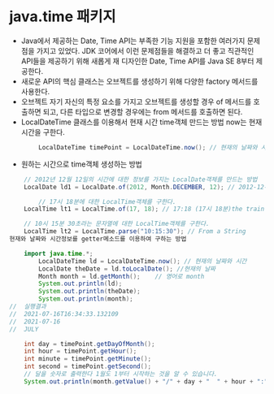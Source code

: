 # java.time 패키지

- Java에서 제공하는 Date, Time API는 부족한 기능 지원을 포함한 여러가지 문제점을 가지고 있었다. JDK 코어에서 이런 문제점들을 해결하고 더 좋고 직관적인 API들을 제공하기 위해 새롭게 재 디자인한 Date, Time API를 Java SE 8부터 제공한다.
- 새로운 API의 핵심 클래스는 오브젝트를 생성하기 위해 다양한 factory 메서드를 사용한다.
- 오브젝트 자기 자신의 특정 요소를 가지고 오브젝트를 생성할 경우 of 메서드를 호출하면 되고, 다른 타입으로 변경할 경우에는 from 메서드를 호출하면 된다.
- LocalDateTime 클래스를 이용해서 현재 시간 time객체 만드는 방법
  now는 현재 시간을 구한다.

```java
        LocalDateTime timePoint = LocalDateTime.now(); // 현재의 날짜와 시간
```

- 원하는 시간으로 time객체 생성하는 방법

```java
    // 2012년 12월 12일의 시간에 대한 정보를 가지는 LocalDate객체를 만드는 방법
    LocalDate ld1 = LocalDate.of(2012, Month.DECEMBER, 12); // 2012-12-12 from values

        // 17시 18분에 대한 LocalTime객체를 구한다.
    LocalTime lt1 = LocalTime.of(17, 18); // 17:18 (17시 18분)the train I took home today

    // 10시 15분 30초라는 문자열에 대한 LocalTime객체를 구한다.
    LocalTime lt2 = LocalTime.parse("10:15:30"); // From a String
현재와 날짜와 시간정보를 getter메소드를 이용하여 구하는 방법

	import java.time.*;
      	LocalDateTime ld = LocalDateTime.now(); // 현재의 날짜와 시간
        LocalDate theDate = ld.toLocalDate(); //현재의 날짜
        Month month = ld.getMonth();    // 영어로 month
        System.out.println(ld);
        System.out.println(theDate);
        System.out.println(month);
//	실행결과
// 	2021-07-16T16:34:33.132109
// 	2021-07-16
// 	JULY

    int day = timePoint.getDayOfMonth();
    int hour = timePoint.getHour();
    int minute = timePoint.getMinute();
    int second = timePoint.getSecond();
    // 달을 숫자로 출력한다 1월도 1부터 시작하는 것을 알 수 있습니다.
    System.out.println(month.getValue() + "/" + day + "  " + hour + ":" + minute + ":" + second);
```

